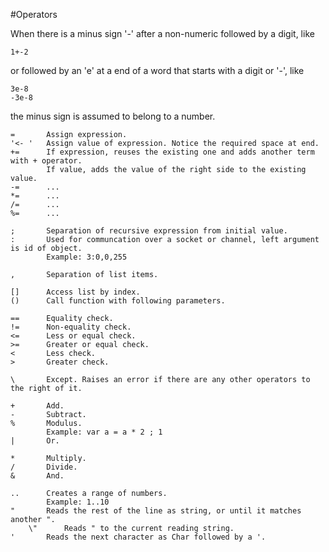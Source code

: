
#Operators

When there is a minus sign '-' after a non-numeric followed by a digit, like

    1+-2
    
or followed by an 'e' at a end of a word that starts with a digit or '-', like

    3e-8
    -3e-8

the minus sign is assumed to belong to a number.  

    =       Assign expression.
    '<- '   Assign value of expression. Notice the required space at end.
    +=      If expression, reuses the existing one and adds another term with + operator.  
            If value, adds the value of the right side to the existing value.  
    -=      ...
    *=      ...
    /=      ...
    %=      ...

    ;       Separation of recursive expression from initial value.
    :       Used for communcation over a socket or channel, left argument is id of object.  
            Example: 3:0,0,255
    
    ,       Separation of list items.
    
    []      Access list by index.
    ()      Call function with following parameters.
    
    ==      Equality check.
    !=      Non-equality check.
    <=      Less or equal check.
    >=      Greater or equal check.
    <       Less check.
    >       Greater check.
    
    \       Except. Raises an error if there are any other operators to the right of it.
    
    +       Add.
    -       Subtract.
    %       Modulus.
            Example: var a = a * 2 ; 1  
    |       Or.
            
    *       Multiply.
    /       Divide.
    &       And.
            
    ..      Creates a range of numbers.
            Example: 1..10
    "       Reads the rest of the line as string, or until it matches another ".  
        \"      Reads " to the current reading string.  
    '       Reads the next character as Char followed by a '.  
